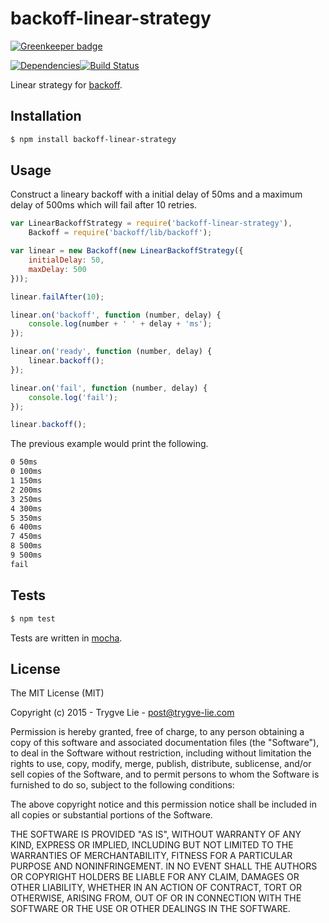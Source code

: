 # backoff-linear-strategy

[![Greenkeeper badge](https://badges.greenkeeper.io/trygve-lie/backoff-linear-strategy.svg)](https://greenkeeper.io/)

[![Dependencies](https://img.shields.io/david/trygve-lie/backoff-linear-strategy.svg?style=flat-square)](https://david-dm.org/trygve-lie/backoff-linear-strategy)[![Build Status](http://img.shields.io/travis/trygve-lie/backoff-linear-strategy/master.svg?style=flat-square)](https://travis-ci.org/trygve-lie/backoff-linear-strategy)

Linear strategy for [backoff](https://github.com/MathieuTurcotte/node-backoff).



## Installation

```bash
$ npm install backoff-linear-strategy
```



## Usage

Construct a lineary backoff with a initial delay of 50ms and a
maximum delay of 500ms which will fail after 10 retries.

```js
var LinearBackoffStrategy = require('backoff-linear-strategy'),
    Backoff = require('backoff/lib/backoff');

var linear = new Backoff(new LinearBackoffStrategy({
    initialDelay: 50,
    maxDelay: 500
}));

linear.failAfter(10);

linear.on('backoff', function (number, delay) {
    console.log(number + ' ' + delay + 'ms');
});

linear.on('ready', function (number, delay) {
    linear.backoff();
});

linear.on('fail', function (number, delay) {
    console.log('fail');
});

linear.backoff();
```

The previous example would print the following.

```sh
0 50ms
0 100ms
1 150ms
2 200ms
3 250ms
4 300ms
5 350ms
6 400ms
7 450ms
8 500ms
9 500ms
fail
```



## Tests

```bash
$ npm test
```

Tests are written in [mocha](http://visionmedia.github.io/mocha/).



## License 

The MIT License (MIT)

Copyright (c) 2015 - Trygve Lie - post@trygve-lie.com

Permission is hereby granted, free of charge, to any person obtaining a copy
of this software and associated documentation files (the "Software"), to deal
in the Software without restriction, including without limitation the rights
to use, copy, modify, merge, publish, distribute, sublicense, and/or sell
copies of the Software, and to permit persons to whom the Software is
furnished to do so, subject to the following conditions:

The above copyright notice and this permission notice shall be included in
all copies or substantial portions of the Software.

THE SOFTWARE IS PROVIDED "AS IS", WITHOUT WARRANTY OF ANY KIND, EXPRESS OR
IMPLIED, INCLUDING BUT NOT LIMITED TO THE WARRANTIES OF MERCHANTABILITY,
FITNESS FOR A PARTICULAR PURPOSE AND NONINFRINGEMENT. IN NO EVENT SHALL THE
AUTHORS OR COPYRIGHT HOLDERS BE LIABLE FOR ANY CLAIM, DAMAGES OR OTHER
LIABILITY, WHETHER IN AN ACTION OF CONTRACT, TORT OR OTHERWISE, ARISING FROM,
OUT OF OR IN CONNECTION WITH THE SOFTWARE OR THE USE OR OTHER DEALINGS IN
THE SOFTWARE.


